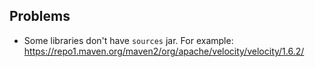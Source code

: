 ## Problems

* Some libraries don't have `sources` jar. For example: https://repo1.maven.org/maven2/org/apache/velocity/velocity/1.6.2/
